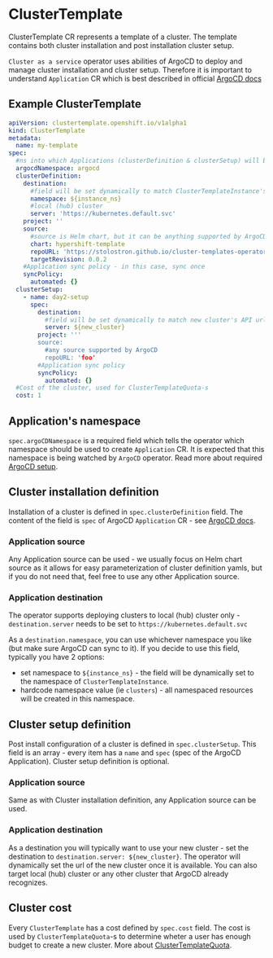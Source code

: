 # ClusterTemplate
ClusterTemplate CR represents a template of a cluster. The template contains both cluster installation and post installation cluster setup.

`Cluster as a service` operator uses abilities of ArgoCD to deploy and manage cluster installation and cluster setup. Therefore it is important to understand `Application` CR which is best described in official [ArgoCD docs](https://argo-cd.readthedocs.io/en/stable/operator-manual/declarative-setup/#applications)

## Example ClusterTemplate
```yaml
apiVersion: clustertemplate.openshift.io/v1alpha1
kind: ClusterTemplate
metadata:
  name: my-template
spec:
  #ns into which Applications (clusterDefinition & clusterSetup) will be created
  argocdNamespace: argocd
  clusterDefinition:
    destination:
      #field will be set dynamically to match ClusterTemplateInstance's namespace
      namespace: ${instance_ns}
      #local (hub) cluster
      server: 'https://kubernetes.default.svc'
    project: ''
    source:
      #source is Helm chart, but it can be anything supported by ArgoCD Application
      chart: hypershift-template
      repoURL: 'https://stolostron.github.io/cluster-templates-operator'
      targetRevision: 0.0.2
    #Application sync policy - in this case, sync once
    syncPolicy:
      automated: {}
  clusterSetup:
    - name: day2-setup
      spec:
        destination:
          #field will be set dynamically to match new cluster's API url
          server: ${new_cluster}
        project: '''
        source:
          #any source supported by ArgoCD
          repoURL: 'foo'
        #Application sync policy
        syncPolicy:
          automated: {}
  #Cost of the cluster, used for ClusterTemplateQuota-s
  cost: 1
```

## Application's namespace
`spec.argoCDNamespace` is a required field which tells the operator which namespace should be used to create `Application` CR. It is expected that this namespace is being watched by `ArgoCD` operator. Read more about required [ArgoCD setup](./argocd.md).

## Cluster installation definition
Installation of a cluster is defined in `spec.clusterDefinition` field. The content of the field is `spec` of ArgoCD `Application` CR - see [ArgoCD docs](https://argo-cd.readthedocs.io/en/stable/operator-manual/declarative-setup/#applications).

### Application source
Any Application source can be used - we usually focus on Helm chart source as it allows for easy parameterization of cluster definition yamls, but if you do not need that, feel free to use any other Application source.

### Application destination
The operator supports deploying clusters to local (hub) cluster only - `destination.server` needs to be set to `https://kubernetes.default.svc`

As a `destination.namespace`, you can use whichever namespace you like (but make sure ArgoCD can sync to it). If you decide to use this field, typically you have 2 options:
  - set namespace to `${instance_ns}` - the field will be dynamically set to the namespace of `ClusterTemplateInstance`.
  - hardcode namespace value (ie `clusters`) - all namespaced resources will be created in this namespace.

## Cluster setup definition
Post install configuration of a cluster is defined in `spec.clusterSetup`. This field is an array - every item has a `name` and `spec` (spec of the ArgoCD Application). Cluster setup definition is optional.

### Application source
Same as with Cluster installation definition, any Application source can be used.

### Application destination
As a destination you will typically want to use your new cluster - set the destination to `destination.server: ${new_cluster}`. The operator will dynamically set the url of the new cluster once it is available.
You can also target local (hub) cluster or any other cluster that ArgoCD already recognizes.

## Cluster cost
Every `ClusterTemplate` has a cost defined by `spec.cost` field. The cost is used by `ClusterTemplateQuota`-s to determine wheter a user has enough budget to create a new cluster. More about [ClusterTemplateQuota](./cluster-template-quota.md).